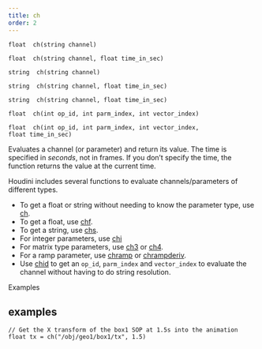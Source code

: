 ```yaml
---
title: ch
order: 2
---
```

`float  ch(string channel)`

`float  ch(string channel, float time_in_sec)`

`string  ch(string channel)`

`string  ch(string channel, float time_in_sec)`

`string  ch(string channel, float time_in_sec)`

`float  ch(int op_id, int parm_index, int vector_index)`

`float  ch(int op_id, int parm_index, int vector_index, float time_in_sec)`

Evaluates a channel (or parameter) and return its value. The time is specified in *seconds*, not in frames. If you don’t specify the time, the function returns the value at the current time.

Houdini includes several functions to evaluate channels/parameters of different types.

- To get a float or string without needing to know the parameter type, use [ch](./ch "Evaluates a channel (or parameter) and return its value.").
- To get a float, use [chf](./chf "Evaluates a channel (or parameter) and return its value.").
- To get a string, use [chs](./chs "Evaluates a channel (or parameter) and return its value.").
- For integer parameters, use [chi](./chi "Evaluates a channel (or parameter) and return its value.")
- For matrix type parameters, use [ch3](./ch3 "Evaluates a channel (or parameter) and return its value.") or [ch4](./ch4 "Evaluates a channel (or parameter) and return its value.").
- For a ramp parameter, use [chramp](./chramp "Evaluates a ramp parameter and return its value.") or [chrampderiv](./chrampderiv "Evaluates the derivative of a parm parameter with respect to position.").
- Use [chid](./chid "Resolves a channel string (or parameter) and return op_id, parm_index and vector_index.") to get an `op_id`, `parm_index` and `vector_index` to evaluate the channel without having to do string resolution.

Examples

## examples

```vex
// Get the X transform of the box1 SOP at 1.5s into the animation
float tx = ch("/obj/geo1/box1/tx", 1.5)

```

